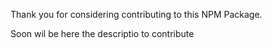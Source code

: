 
Thank you for considering contributing to this NPM Package. 

Soon wil be here the descriptio to contribute

